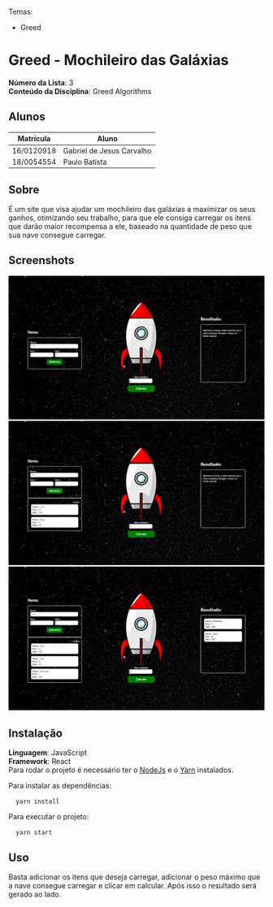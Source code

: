 
Temas:
 - Greed

# Greed - Mochileiro das Galáxias


**Número da Lista**: 3<br>
**Conteúdo da Disciplina**: Greed Algorithms<br>

## Alunos
|Matrícula | Aluno |
| -- | -- |
| 16/0120918 |  Gabriel de Jesus Carvalho |
| 18/0054554  |  	Paulo Batista |

## Sobre 
É um site que visa ajudar um mochileiro das galáxias a maxímizar os seus ganhos, otimizando seu trabalho, para que ele consiga carregar os itens que darão maior recompensa a ele, baseado na quantidade de peso que sua nave consegue carregar.

## Screenshots
![print 1](./docs/img1.png)
![print 2](./docs/img2.png)
![print 3](./docs/img3.png)

## Instalação 
**Linguagem**: JavaScript<br>
**Framework**: React<br>
Para rodar o projeto é necessário ter o [NodeJs](https://nodejs.org/en/) e o [Yarn](https://yarnpkg.com/) instalados.

Para instalar as dependências: 

```
  yarn install
```
Para executar o projeto: 

```
  yarn start
```

## Uso 
Basta adicionar os itens que deseja carregar, adicionar o peso máximo que a nave consegue carregar e clicar em calcular. Após isso o resultado será gerado ao lado.




